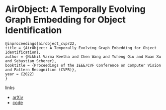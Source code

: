 # AirObject: A Temporally Evolving Graph Embedding for Object Identification

```
@inproceedings{airobject_cvpr22,
title = {AirObject: A Temporally Evolving Graph Embedding for Object Identification},
author = {Nikhil Varma Keetha and Chen Wang and Yuheng Qiu and Kuan Xu and Sebastian Scherer},
booktitle = {Proceedings of the IEEE/CVF Conference on Computer Vision and Pattern Recognition (CVPR)},
year = {2022}
}
```

links
- [arXiv](https://arxiv.org/abs/2111.15150)
- [code](https://github.com/Nik-V9/AirObject)
